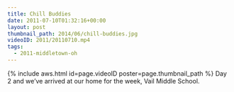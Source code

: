 ```yaml
---
title: Chill Buddies
date: 2011-07-10T01:32:16+00:00
layout: post
thumbnail_path: 2014/06/chill-buddies.jpg
videoID: 2011/20110710.mp4
tags:
  - 2011-middletown-oh
---
```

{% include aws.html id=page.videoID poster=page.thumbnail_path %}
Day 2 and we&#8217;ve arrived at our home for the week, Vail Middle School.